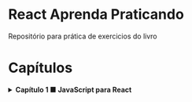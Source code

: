 # React Aprenda Praticando
Repositório para prática de exercicios do livro

# Capítulos

<details>
  <summary><strong>Capítulo 1 ■ JavaScript para React</strong></summary><br />
  
  - [ ] 1.2 JavaScript e ECMAScript
  - [ ] 1.2.1 Transpilers JavaScript
  - [ ] 1.3 Declaração de variáveis
  - [ ] 1.4 Operador ternário
  - [ ] 1.5 Arrow functions
  - [ ] 1.6 Operador spread
  - [ ] 1.7 Métodos map(), filter() e find()
  - [X] 1.7.1 Método map()
  - [X] 1.7.2 Método filter()
  - [X] 1.7.3 Método find()
  - [ ] 1.8 Template Literals
  - [ ] 1.9 Classes
  - [ ] 1.10 Atribuição via desestruturação (Destructuring assignment)
  - [ ] 1.11 Import e export
  - [ ] 1.12 Sintaxe JSX
</details>